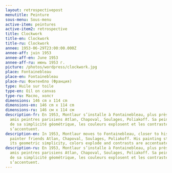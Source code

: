 ```yaml
---
layout: retrospectivepost
menutitle: Peinture
sous-menu: Sous-menu
active-item: peintures
active-item2: retrospective
title: Clockwork
title-en: Clockwork
title-ru: Clockwork
annee: 1953-06-29T23:00:00.000Z
annee-aff: juin 1953
annee-aff-en: June 1953
annee-aff-ru: июнь 1953 г.
picture: /photos/wordpress/clockwork.jpg
place: Fontainebleau
place-en: Fontainebleau
place-ru: Фонтенбло (Франция)
type: Huile sur toile
type-en: Oil on canvas
type-ru: Масло, холст
dimensions: 146 cm x 114 cm
dimensions-en: 146 cm x 114 cm
dimensions-ru: 146 см x 114 см
description-fr: En 1953, Montlaur s’installe à Fontainebleau, plus près de ses
  amis peintres parisiens Atlan, Chapoval, Soulages, Poliakoff. Sa peinture perd
  de sa simplicité géométrique, les couleurs explosent et les contrastes
  s’accentuent.
description-en: In 1953, Montlaur moves to Fontainebleau, closer to his Parisian
  painter friends Atlan, Chapoval, Soulages, Poliakoff. His painting style loses
  its geometric simplicity, colors explode and contrasts are accentuated.
description-ru: En 1953, Montlaur s’installe à Fontainebleau, plus près de ses
  amis peintres parisiens Atlan, Chapoval, Soulages, Poliakoff. Sa peinture perd
  de sa simplicité géométrique, les couleurs explosent et les contrastes
  s’accentuent.
---
```

